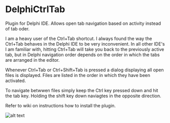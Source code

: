 # DelphiCtrlTab
Plugin for Delphi IDE. Allows open tab navigation based on activity instead of tab oder.

I am a heavy user of the Ctrl+Tab shortcut. I always found the way the Ctrl+Tab behaves in the Delphi IDE to be very inconvenient.
In all other IDE's I am familiar with, hitting Ctrl+Tab will take you back to the previously active tab, but in Delphi navigation order depends on the order in which the tabs are arranged in the editor.

Whenever Ctrl+Tab or Ctrl+Shift+Tab is pressed a dialog displaying all open files is displayed.
Files are listed in the order in which they have been activated.

To navigate betwwen files simply keep the Ctrl key pressed down and hit the tab key. Holding the shift key down naviagtes in the opposite direction.

Refer to wiki on instructions how to install the plugin.

![alt text](https://github.com/santiagoIT/DelphiCtrlTab/blob/master/docs/images/DelphiCtrlTab.jpg)

